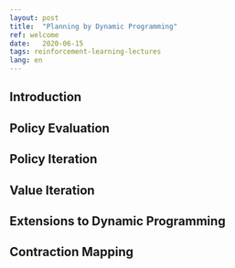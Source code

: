 ```yaml
---
layout: post
title:  "Planning by Dynamic Programming"
ref: welcome
date:   2020-06-15
tags: reinforcement-learning-lectures
lang: en
---
```

## Introduction

## Policy Evaluation

## Policy Iteration

## Value Iteration

## Extensions to Dynamic Programming

## Contraction Mapping